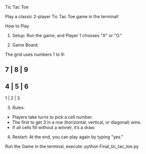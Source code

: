 Tic Tac Toe

Play a classic 2-player Tic Tac Toe game in the terminal!

How to Play

1. Setup:
Run the game, and Player 1 chooses "X" or "O."

2. Game Board:

The grid uses numbers 1 to 9:


 7 | 8 | 9
-----------
 4 | 5 | 6
-----------
 1 | 2 | 3


3. Rules:

- Players take turns to pick a cell number.
- The first to get 3 in a row (horizontal, vertical, or diagonal) wins.
- If all cells fill without a winner, it’s a draw.

4. Restart:
At the end, you can play again by typing "yes."

Run the Game
In the terminal, execute:
python Final_tic_tac_toe.py
